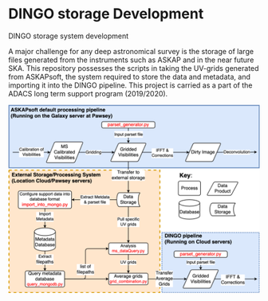 # DINGO storage Development
DINGO storage system development

A major challenge for any deep astronomical survey is the storage of large files generated from the instruments such as ASKAP and in the near future SKA.  This repository possesses the scripts in taking the UV-grids generated from ASKAPsoft, the system required to store the data and metadata, and importing it into the DINGO pipeline.  This project is carried as a part of the ADACS long term support program (2019/2020).

![Schematic](DINGO_flowchart_Scripts2.png)
